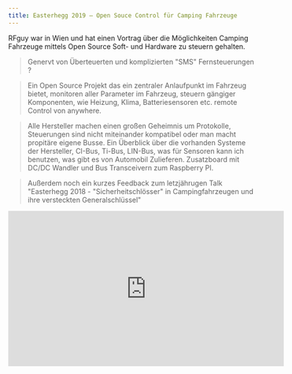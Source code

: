 ```yaml
---
title: Easterhegg 2019 – Open Souce Control für Camping Fahrzeuge
---
```


RFguy war in Wien und hat einen Vortrag über die Möglichkeiten Camping Fahrzeuge
mittels Open Source Soft- und Hardware zu steuern gehalten.

> Genervt von Überteuerten und komplizierten "SMS" Fernsteuerungen ?

> Ein Open Source Projekt das ein zentraler Anlaufpunkt im Fahrzeug bietet, monitoren aller Parameter im Fahrzeug, steuern gängiger Komponenten, wie Heizung, Klima, Batteriesensoren etc. remote Control von anywhere.

> Alle Hersteller machen einen großen Geheimnis um Protokolle, Steuerungen sind nicht miteinander kompatibel oder man macht propitäre eigene Busse. Ein Überblick über die vorhanden Systeme der Hersteller, CI-Bus, Ti-Bus, LIN-Bus, was für Sensoren kann ich benutzen, was gibt es von Automobil Zulieferen. Zusatzboard mit DC/DC Wandler und Bus Transceivern zum Raspberry PI.

> Außerdem noch ein kurzes Feedback zum letzjährugen Talk "Easterhegg 2018 - "Sicherheitschlösser" in Campingfahrzeugen und ihre versteckten Generalschlüssel"

<iframe width="560" height="315" src="https://www.youtube.com/embed/3M6ZBPCltUY"
frameborder="0" allow="accelerometer; autoplay; encrypted-media; gyroscope; picture-in-picture" allowfullscreen></iframe>
